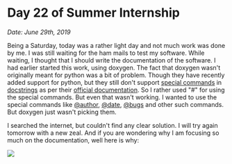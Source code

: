 # Day 22 of Summer Internship

*Date: June 29th, 2019*

Being a Saturday, today was a rather light day and not much work was done by me. I was still waiting for the ham mails to test my software. While waiting, I thought that I should write the documentation of the software. I had earlier started this work, using doxygen. The fact that doxygen wasn't originally meant for python was a bit of problem. Though they have recently added support for python, but they still don't support [special commands](http://www.doxygen.nl/manual/commands.html#cmd_intro) in [docstrings](https://www.python.org/dev/peps/pep-0257/#what-is-a-docstring) as per their [official documentation](http://www.doxygen.nl/manual/docblocks.html#pythonblocks). So I rather used "#" for using the special commands. But even that wasn't working. I wanted to use the special commands like [@author](http://www.doxygen.nl/manual/commands.html#cmdauthor), [@date](http://www.doxygen.nl/manual/commands.html#cmddate), [@bugs](http://www.doxygen.nl/manual/commands.html#cmdbug) and other such commands. But doxygen just wasn't picking them.

I searched the internet, but couldn't find any clear solution. I will try again tomorrow with a new zeal. And if you are wondering why I am focusing so much on the documentation, well here is why:

![](https://b2bstorytelling.files.wordpress.com/2012/12/consultant_cartoon.jpg)
